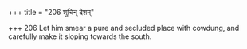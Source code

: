 +++
title = "206 शुचिन् देशम्"

+++
206	Let him smear a pure and secluded place with cowdung, and carefully make it sloping towards the south.